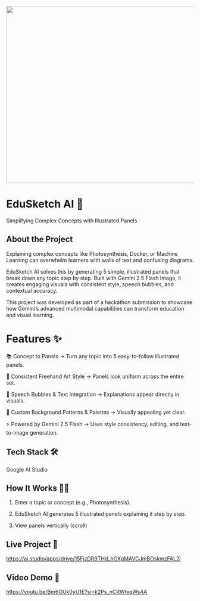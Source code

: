 <div align="center">
<img width="1200" height="475" alt="GHBanner" src="https://github.com/user-attachments/assets/0aa67016-6eaf-458a-adb2-6e31a0763ed6" />
</div>

# EduSketch AI 🎨

Simplifying Complex Concepts with Illustrated Panels

## About the Project

Explaining complex concepts like Photosynthesis, Docker, or Machine Learning can overwhelm learners with walls of text and confusing diagrams.

EduSketch AI solves this by generating 5 simple, illustrated panels that break down any topic step by step. Built with Gemini 2.5 Flash Image, it creates engaging visuals with consistent style, speech bubbles, and contextual accuracy.

This project was developed as part of a hackathon submission to showcase how Gemini’s advanced multimodal capabilities can transform education and visual learning.

# Features ✨

📚 Concept to Panels → Turn any topic into 5 easy-to-follow illustrated panels.

🎨 Consistent Freehand Art Style → Panels look uniform across the entire set.

💬 Speech Bubbles & Text Integration → Explanations appear directly in visuals.

🌈 Custom Background Patterns & Palettes → Visually appealing yet clear.

⚡ Powered by Gemini 2.5 Flash → Uses style consistency, editing, and text-to-image generation.

## Tech Stack 🛠️

Google AI Studio

## How It Works 🧑‍💻

1) Enter a topic or concept (e.g., Photosynthesis).

2) EduSketch AI generates 5 illustrated panels explaining it step by step.

2) View panels vertically (scroll)

## Live Project 🔗
https://ai.studio/apps/drive/15FjzDR9THd_hGKgMAVCJmBOskmzFAL2l

## Video Demo 🎥
https://youtu.be/Bm6OUk0yU1E?si=k2Ps_nCRWtxqWs4A
